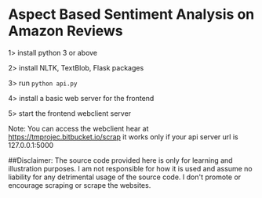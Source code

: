 # Aspect Based Sentiment Analysis on Amazon Reviews


1> install python 3 or above


2> install NLTK, TextBlob, Flask packages


3> run `python api.py`


4> install a basic web server for the frontend


5> start the frontend webclient server

Note:
You can access the webclient hear at https://tmprojec.bitbucket.io/scrap it works only if your api server url is 127.0.0.1:5000

##Disclaimer: 
The source code provided here is only for learning and illustration purposes. I am not responsible for how it is used and assume no liability for any detrimental usage of the source code. I don't promote or encourage scraping or scrape the websites. 

